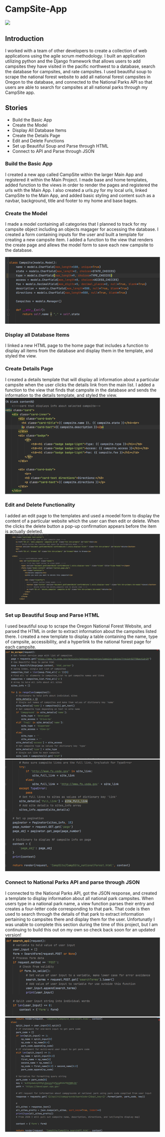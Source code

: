 # CampSite-App
![](ReadMeImages/CampSite.gif)


## Introduction
I worked with a team of other developers to create a collection of web applications using the agile scrum methodology. I built an application utilizing python and the Django framework that allows users to add campsites they have visited in the pacific northwest to a database, search the database for campsites, and rate campsites. I used beautiful soup to scrape the national forest website to add all national forest campsites in Oregon to the database, and connected to the National Parks API so that users are able to search for campsites at all national parks through my CampSite app. 

## Stories
* Build the Basic App
* Create the Model
* Display All Database Items
* Create the Details Page
* Edit and Delete Functions
* Set up Beautiful Soup and Parse through HTML
* Connect to API and Parse through JSON

 
### Build the Basic App
I created a new app called CampSite within the larger Main App and registered it within the Main Project.  I made base and home templates, added function to the views in order to render the pages and registered the urls with the Main App.  I also created a urls.py for my local urls, linked CampSite to the Main App, and added basic styling and content such as a navbar, background, title and footer to my home and base bages.

### Create the Model
I made a model containing all categories that I planned to track for my campsite object including an objects magager for accessing the database.  I created a form containing inputs for the user and built a template for creating a new campsite item.  I added a function to the view that renders the create page and allews the model form to save each new campsite to the database. 

![](ReadMeImages/models.png)

### Display all Database Items
I linked a new HTML page to the home page that includes a function to display all items from the database and display them in the template, and styled the view.

### Create Details Page
I created a details template that will display all information about a particular campsite when the user clicks the details link from the main list.  I added a function to the view that finds that campsite in the database and sends the information to the details template, and styled the view.
![](ReadMeImages/details.png)

### Edit and Delete Functionality
I added an edit page to the templates and  used a moedel form to display the content of a particular website which the user can then edit or delete.  When the clicks the delete button a pop-up confirmation appears before the item is actually deleted. 
![](ReadMeImages/editAndDelete.png)

### Set up Beautiful Soup and Parse HTML
I used beautiful soup to scrape the Oregon National Forest Website, and parsed the HTML in order to extract information about the campsites listed there.  I created a new template to display a table containing the name, type of campsite, accessibility, and a hyperlink to the national forest page for each campsite.  
![](ReadMeImages/bs1.png)
![](ReadMeImages/bs2.png)


### Connect to National Parks API and parse through JSON
I connected to the National Parks API, got the JSON response, and created a template to display information about all national park campsites.  When users type in a national park name, a view function parses their entry and creates a four-letter code corresponding to that park.  That code is then used to search through the details of that park to extract information pertaining to campsites there and display them for the user.  Unfortunatly I was unable to complete this section during the time of this project, but I am continuing to build this out on my own so check back soon for an updated version!
![](ReadMeImages/api1.png)
![](ReadMeImages/api2.png)


